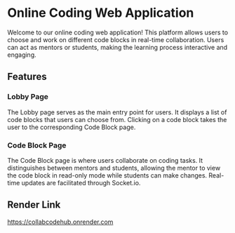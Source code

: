 # Online Coding Web Application

Welcome to our online coding web application! This platform allows users to choose and work on different code blocks in real-time collaboration. Users can act as mentors or students, making the learning process interactive and engaging.

## Features

### Lobby Page

The Lobby page serves as the main entry point for users. It displays a list of code blocks that users can choose from. Clicking on a code block takes the user to the corresponding Code Block page.

### Code Block Page

The Code Block page is where users collaborate on coding tasks. It distinguishes between mentors and students, allowing the mentor to view the code block in read-only mode while students can make changes. Real-time updates are facilitated through Socket.io.

## Render Link

https://collabcodehub.onrender.com


